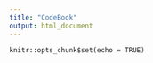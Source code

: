 ```yaml
---
title: "CodeBook"
output: html_document
---
```


```{r setup, include=FALSE}
knitr::opts_chunk$set(echo = TRUE)
```

